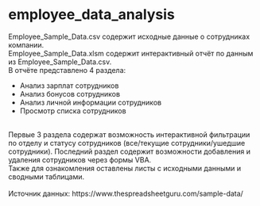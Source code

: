 # employee_data_analysis
Employee_Sample_Data.csv содержит исходные данные о сотрудниках компании.
<br />Employee_Sample_Data.xlsm содержит интерактивный отчёт по данным из Employee_Sample_Data.csv.
<br />В отчёте представлено 4 раздела:
- Анализ зарплат сотрудников 
- Анализ бонусов сотрудников
- Анализ личной информации сотрудников
- Просмотр списка сотрудников
<br />
Первые 3 раздела содержат возможность интерактивной фильтрации по отделу и статусу сотрудников (все/текущие сотрудники/ушедшие сотрудники). Последний раздел содержит возможности добавления и удаления сотрудников через формы VBA.
<br />Также для ознакомления оставлены листы с исходными данными и сводными таблицами.
<br />
<br />Источник данных: https://www.thespreadsheetguru.com/sample-data/
